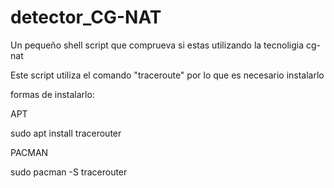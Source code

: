 # detector_CG-NAT
Un pequeño shell script que comprueva si estas utilizando la tecnoligia cg-nat

Este script utiliza el comando "traceroute" por lo que es necesario instalarlo

formas de instalarlo:

APT

sudo apt install tracerouter
  
PACMAN

sudo pacman -S tracerouter
 

